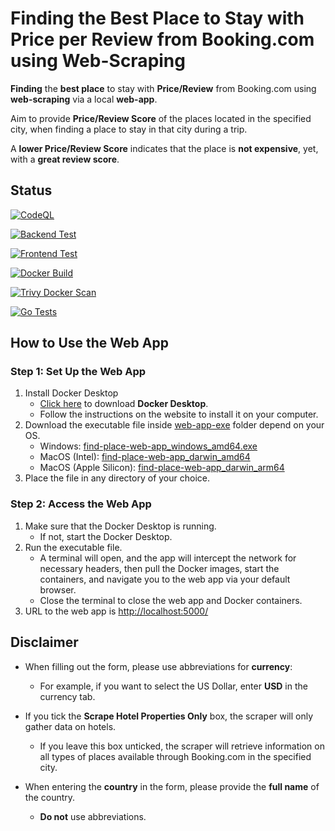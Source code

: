 # Finding the Best Place to Stay with Price per Review from Booking.com using Web-Scraping
**Finding** the **best place** to stay with **Price/Review** from Booking.com using **web-scraping** via a local **web-app**.

Aim to provide **Price/Review Score** of the places located in the specified city,
when finding a place to stay in that city during a trip.  

A **lower Price/Review Score** indicates that the place is **not expensive**, yet, with a **great review score**.   

## Status
[![CodeQL](https://github.com/sakan811/Find-the-Best-Place-to-Stay-with-Price-per-Review/actions/workflows/codeql.yml/badge.svg)](https://github.com/sakan811/Find-the-Best-Place-to-Stay-with-Price-per-Review/actions/workflows/codeql.yml)  

[![Backend Test](https://github.com/sakan811/Find-the-Best-Place-to-Stay-with-Price-per-Review/actions/workflows/backend-test.yml/badge.svg)](https://github.com/sakan811/Find-the-Best-Place-to-Stay-with-Price-per-Review/actions/workflows/backend-test.yml)

[![Frontend Test](https://github.com/sakan811/Find-the-Best-Place-to-Stay-with-Price-per-Review/actions/workflows/frontend-test.yml/badge.svg)](https://github.com/sakan811/Find-the-Best-Place-to-Stay-with-Price-per-Review/actions/workflows/frontend-test.yml)

[![Docker Build](https://github.com/sakan811/Find-the-Best-Place-to-Stay-with-Price-per-Review/actions/workflows/docker-build.yml/badge.svg)](https://github.com/sakan811/Find-the-Best-Place-to-Stay-with-Price-per-Review/actions/workflows/docker-build.yml)

[![Trivy Docker Scan](https://github.com/sakan811/Find-the-Best-Place-to-Stay-with-Price-per-Review/actions/workflows/trivy-scan.yml/badge.svg)](https://github.com/sakan811/Find-the-Best-Place-to-Stay-with-Price-per-Review/actions/workflows/trivy-scan.yml)

[![Go Tests](https://github.com/sakan811/Find-the-Best-Place-to-Stay-with-Price-per-Review/actions/workflows/go-test.yml/badge.svg)](https://github.com/sakan811/Find-the-Best-Place-to-Stay-with-Price-per-Review/actions/workflows/go-test.yml)

## How to Use the Web App

### Step 1: Set Up the Web App
1. Install Docker Desktop
   - [Click here](https://www.docker.com/products/docker-desktop) to download **Docker Desktop**.
   - Follow the instructions on the website to install it on your computer.
2. Download the executable file inside [web-app-exe](./web-app-exe/) folder depend on your OS.
   - Windows: [find-place-web-app_windows_amd64.exe](get_auth_headers_exe/find-place-web-app_windows_amd64.exe)
   - MacOS (Intel): [find-place-web-app_darwin_amd64](get_auth_headers_exe/find-place-web-app_darwin_amd64)
   - MacOS (Apple Silicon): [find-place-web-app_darwin_arm64](get_auth_headers_exe/find-place-web-app_darwin_arm64)
3. Place the file in any directory of your choice.

### Step 2: Access the Web App
1. Make sure that the Docker Desktop is running.
   - If not, start the Docker Desktop. 
2. Run the executable file.
   - A terminal will open, and the app will intercept the network for necessary headers, then pull the Docker images, 
     start the containers, and navigate you to the web app via your default browser.
   - Close the terminal to close the web app and Docker containers.
3. URL to the web app is [http://localhost:5000/](http://localhost:5000/)

## Disclaimer

- When filling out the form, please use abbreviations for **currency**:
  - For example, if you want to select the US Dollar, enter **USD** in the currency tab.

- If you tick the **Scrape Hotel Properties Only** box, the scraper will only gather data on hotels. 
  - If you leave this box unticked, the scraper will retrieve information on all types of places available through Booking.com in the specified city.

- When entering the **country** in the form, please provide the **full name** of the country. 
  - **Do not** use abbreviations.
